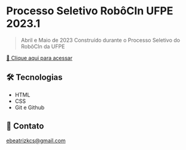 # Processo Seletivo RobôCIn UFPE 2023.1

> Abril e Maio de 2023
Construído durante o Processo Seletivo do RobôCIn da UFPE

[🔗 Clique aqui para acessar](https://soubeatrizkaroline.github.io/RoboCIn_PS2023.1/)


## 🛠 Tecnologias

- HTML
- CSS
- Git e Github

## 💙 Contato

ebeatrizkcs@gmail.com